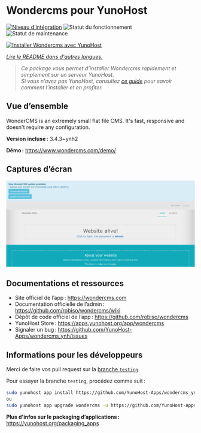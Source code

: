 <!--
Nota bene : ce README est automatiquement généré par <https://github.com/YunoHost/apps/tree/master/tools/readme_generator>
Il NE doit PAS être modifié à la main.
-->

# Wondercms pour YunoHost

[![Niveau d’intégration](https://dash.yunohost.org/integration/wondercms.svg)](https://ci-apps.yunohost.org/ci/apps/wondercms/) ![Statut du fonctionnement](https://ci-apps.yunohost.org/ci/badges/wondercms.status.svg) ![Statut de maintenance](https://ci-apps.yunohost.org/ci/badges/wondercms.maintain.svg)

[![Installer Wondercms avec YunoHost](https://install-app.yunohost.org/install-with-yunohost.svg)](https://install-app.yunohost.org/?app=wondercms)

*[Lire le README dans d'autres langues.](./ALL_README.md)*

> *Ce package vous permet d’installer Wondercms rapidement et simplement sur un serveur YunoHost.*  
> *Si vous n’avez pas YunoHost, consultez [ce guide](https://yunohost.org/install) pour savoir comment l’installer et en profiter.*

## Vue d’ensemble

WonderCMS is an extremely small flat file CMS. It's fast, responsive and doesn't require any configuration.

**Version incluse :** 3.4.3~ynh2

**Démo :** <https://www.wondercms.com/demo/>

## Captures d’écran

![Capture d’écran de Wondercms](./doc/screenshots/WonderCMS-update-screenshot.png)

## Documentations et ressources

- Site officiel de l’app : <https://wondercms.com>
- Documentation officielle de l’admin : <https://github.com/robiso/wondercms/wiki>
- Dépôt de code officiel de l’app : <https://github.com/robiso/wondercms>
- YunoHost Store : <https://apps.yunohost.org/app/wondercms>
- Signaler un bug : <https://github.com/YunoHost-Apps/wondercms_ynh/issues>

## Informations pour les développeurs

Merci de faire vos pull request sur la [branche `testing`](https://github.com/YunoHost-Apps/wondercms_ynh/tree/testing).

Pour essayer la branche `testing`, procédez comme suit :

```bash
sudo yunohost app install https://github.com/YunoHost-Apps/wondercms_ynh/tree/testing --debug
ou
sudo yunohost app upgrade wondercms -u https://github.com/YunoHost-Apps/wondercms_ynh/tree/testing --debug
```

**Plus d’infos sur le packaging d’applications :** <https://yunohost.org/packaging_apps>
